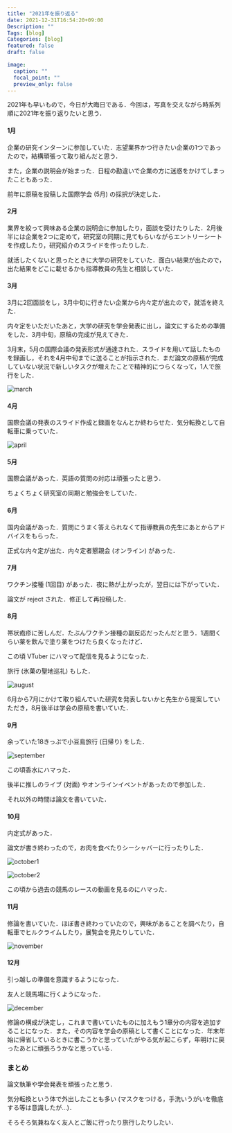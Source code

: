 ```yaml
---
title: "2021年を振り返る"
date: 2021-12-31T16:54:20+09:00
Description: ""
Tags: [blog]
Categories: [blog]
featured: false
draft: false

image:
  caption: ""
  focal_point: ""
  preview_only: false
---
```



2021年も早いもので，今日が大晦日である．今回は，写真を交えながら時系列順に2021年を振り返りたいと思う．

#### 1月
企業の研究インターンに参加していた．志望業界かつ行きたい企業の1つであったので，結構頑張って取り組んだと思う．

また，企業の説明会が始まった．日程の勘違いで企業の方に迷惑をかけてしまったこともあった．

前年に原稿を投稿した国際学会 (5月) の採択が決定した．

#### 2月
業界を絞って興味ある企業の説明会に参加したり，面談を受けたりした．2月後半には企業を2つに定めて，研究室の同期に見てもらいながらエントリーシートを作成したり，研究紹介のスライドを作ったりした．

就活したくないと思ったときに大学の研究をしていた．面白い結果が出たので，出た結果をどこに載せるかも指導教員の先生と相談していた．

#### 3月
3月に2回面談をし，3月中旬に行きたい企業から内々定が出たので，就活を終えた．

内々定をいただいたあと，大学の研究を学会発表に出し，論文にするための準備をした．3月中旬，原稿の完成が見えてきた．

3月末，5月の国際会議の発表形式が通達された．スライドを用いて話したものを録画し，それを4月中旬までに送ることが指示された．まだ論文の原稿が完成していない状況で新しいタスクが増えたことで精神的につらくなって，1人で旅行をした．

![march](./DSC_0206.JPG "旅行の写真")

#### 4月
国際会議の発表のスライド作成と録画をなんとか終わらせた．気分転換として自転車に乗っていた．

![april](./DSC_0230.JPG "自転車でヒルクライム")

#### 5月
国際会議があった．英語の質問の対応は頑張ったと思う．

ちょくちょく研究室の同期と勉強会をしていた．

#### 6月
国内会議があった．質問にうまく答えられなくて指導教員の先生にあとからアドバイスをもらった．

正式な内々定が出た．内々定者懇親会 (オンライン) があった．

#### 7月
ワクチン接種 (1回目) があった．夜に熱が上がったが，翌日には下がっていた．

論文が reject された．修正して再投稿した．

#### 8月
帯状疱疹に苦しんだ．たぶんワクチン接種の副反応だったんだと思う．1週間くらい薬を飲んで塗り薬をつけたら良くなったけど．

この頃 VTuber にハマって配信を見るようになった．

旅行 (氷菓の聖地巡礼) もした．

![august](IMG_0610.JPG "聖地巡礼")

6月から7月にかけて取り組んでいた研究を発表しないかと先生から提案していただき，8月後半は学会の原稿を書いていた．

#### 9月
余っていた18きっぷで小豆島旅行 (日帰り) をした．

![september](IMG_0702.JPG "小豆島旅行")

この頃香水にハマった．

後半に推しのライブ (対面) やオンラインイベントがあったので参加した．

それ以外の時間は論文を書いていた．

#### 10月
内定式があった．

論文が書き終わったので，お肉を食べたりシーシャバーに行ったりした．

![october1](IMG_0842.JPG "1人焼き肉")

![october2](IMG_0864.JPG "シーシャバー")

この頃から過去の競馬のレースの動画を見るのにハマった．

#### 11月
修論を書いていた．ほぼ書き終わっていたので，興味があることを調べたり，自転車でヒルクライムしたり，展覧会を見たりしていた．

![november](IMG_0938.JPG "紅葉")

#### 12月
引っ越しの準備を意識するようになった．

友人と競馬場に行くようになった．

![december](IMG_1106.JPG "競馬場")

修論の構成が決定し，これまで書いていたものに加えもう1章分の内容を追加することになった．また，その内容を学会の原稿として書くことになった．年末年始に帰省しているときに書こうかと思っていたがやる気が起こらず，年明けに戻ったあとに頑張ろうかなと思っている．

### まとめ
論文執筆や学会発表を頑張ったと思う．

気分転換という体で外出したことも多い (マスクをつける，手洗いうがいを徹底する等は意識したが...)．

そろそろ気兼ねなく友人とご飯に行ったり旅行したりしたい．